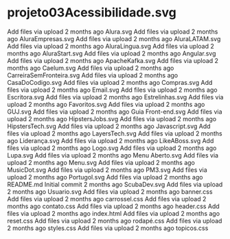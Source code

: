 # projeto03Acessibilidade.svg
Add files via upload
2 months ago
Alura.svg
Add files via upload
2 months ago
AluraEmpresas.svg
Add files via upload
2 months ago
AluraLATAM.svg
Add files via upload
2 months ago
AluraLingua.svg
Add files via upload
2 months ago
AluraStart.svg
Add files via upload
2 months ago
Angular.svg
Add files via upload
2 months ago
ApacheKafka.svg
Add files via upload
2 months ago
Caelum.svg
Add files via upload
2 months ago
CarreiraSemFronteira.svg
Add files via upload
2 months ago
CasaDoCodigo.svg
Add files via upload
2 months ago
Compras.svg
Add files via upload
2 months ago
Email.svg
Add files via upload
2 months ago
Escritora.svg
Add files via upload
2 months ago
Estrelinhas.svg
Add files via upload
2 months ago
Favoritos.svg
Add files via upload
2 months ago
GUJ.svg
Add files via upload
2 months ago
Guia Front-end.svg
Add files via upload
2 months ago
HipstersJobs.svg
Add files via upload
2 months ago
HipstersTech.svg
Add files via upload
2 months ago
Javascript.svg
Add files via upload
2 months ago
LayersTech.svg
Add files via upload
2 months ago
Liderança.svg
Add files via upload
2 months ago
LikeABoss.svg
Add files via upload
2 months ago
Logo.svg
Add files via upload
2 months ago
Lupa.svg
Add files via upload
2 months ago
Menu Aberto.svg
Add files via upload
2 months ago
Menu.svg
Add files via upload
2 months ago
MusicDot.svg
Add files via upload
2 months ago
PM3.svg
Add files via upload
2 months ago
Portugol.svg
Add files via upload
2 months ago
README.md
Initial commit
2 months ago
ScubaDev.svg
Add files via upload
2 months ago
Usuario.svg
Add files via upload
2 months ago
banner.css
Add files via upload
2 months ago
carrossel.css
Add files via upload
2 months ago
contato.css
Add files via upload
2 months ago
header.css
Add files via upload
2 months ago
index.html
Add files via upload
2 months ago
reset.css
Add files via upload
2 months ago
rodapé.css
Add files via upload
2 months ago
styles.css
Add files via upload
2 months ago
topicos.css
